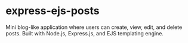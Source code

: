 # express-ejs-posts
Mini blog-like application where users can create, view, edit, and delete posts. Built with Node.js, Express.js, and EJS templating engine.

